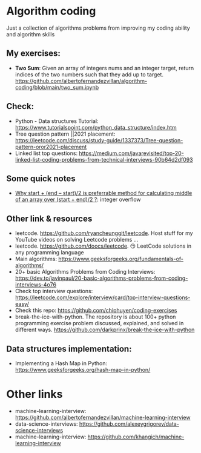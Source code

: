 # Algorithm coding
Just a collection of algorithms problems from improving my coding ability and algorithm skills

## My exercises:

* **Two Sum**: Given an array of integers nums and an integer target, return indices of the two numbers such that they add up to target. https://github.com/albertofernandezvillan/algorithm-coding/blob/main/two_sum.ipynb

## Check:
 * Python - Data structures Tutorial: https://www.tutorialspoint.com/python_data_structure/index.htm
 * Tree question pattern ||2021 placement: https://leetcode.com/discuss/study-guide/1337373/Tree-question-pattern-oror2021-placement
 * Linked list top questions: https://medium.com/javarevisited/top-20-linked-list-coding-problems-from-technical-interviews-90b64d2df093

## Some quick notes
* [Why start + (end – start)/2 is preferrable method for calculating middle of an array over (start + end)/2 ?](https://www.geeksforgeeks.org/start-end-start2-preferrable-method-calculating-middle-array-start-end2/): integer overflow

## Other link & resources
* leetcode. https://github.com/ryancheunggit/leetcode. Host stuff for my YouTube videos on solving Leetcode problems ...
* leetcode. https://github.com/doocs/leetcode. 😏 LeetCode solutions in any programming language
* Main algorithms: https://www.geeksforgeeks.org/fundamentals-of-algorithms/
* 20+ basic Algorithms Problems from Coding Interviews: https://dev.to/javinpaul/20-basic-algorithms-problems-from-coding-interviews-4o76
* Check top interview questions: https://leetcode.com/explore/interview/card/top-interview-questions-easy/
* Check this repo: https://github.com/chiphuyen/coding-exercises
* break-the-ice-with-python. The repository is about 100+ python programming exercise problem discussed, explained, and solved in different ways. https://github.com/darkprinx/break-the-ice-with-python

## Data structures implementation:
* Implementing a Hash Map in Python: https://www.geeksforgeeks.org/hash-map-in-python/

# Other links

* machine-learning-interview: https://github.com/albertofernandezvillan/machine-learning-interview
* data-science-interviews: https://github.com/alexeygrigorev/data-science-interviews
* machine-learning-interview: https://github.com/khangich/machine-learning-interview


